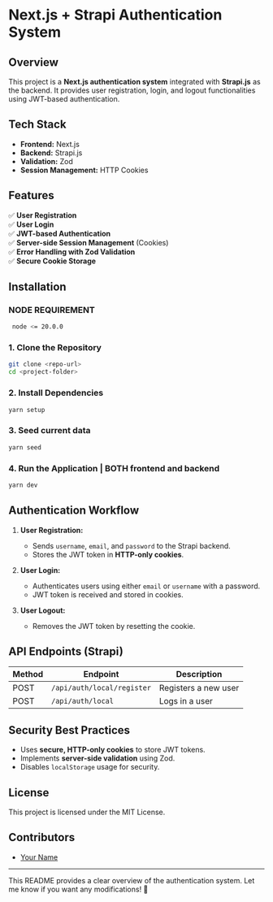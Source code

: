 # Next.js + Strapi Authentication System

## Overview

This project is a **Next.js authentication system** integrated with **Strapi.js** as the backend. It provides user registration, login, and logout functionalities using JWT-based authentication.

## Tech Stack

- **Frontend:** Next.js
- **Backend:** Strapi.js
- **Validation:** Zod
- **Session Management:** HTTP Cookies

## Features

✅ **User Registration**\
✅ **User Login**\
✅ **JWT-based Authentication**\
✅ **Server-side Session Management** (Cookies)\
✅ **Error Handling with Zod Validation**\
✅ **Secure Cookie Storage**

## Installation


### NODE REQUIREMENT
```bash
 node <= 20.0.0
```

### 1. Clone the Repository

```bash
git clone <repo-url>
cd <project-folder>
```

### 2. Install Dependencies

```bash
yarn setup
```

### 3. Seed current data

```bash
yarn seed
```

### 4. Run the Application | BOTH frontend and backend

```bash
yarn dev
```

## Authentication Workflow

1. **User Registration:**

   - Sends `username`, `email`, and `password` to the Strapi backend.
   - Stores the JWT token in **HTTP-only cookies**.

2. **User Login:**

   - Authenticates users using either `email` or `username` with a password.
   - JWT token is received and stored in cookies.

3. **User Logout:**

   - Removes the JWT token by resetting the cookie.

## API Endpoints (Strapi)

| Method | Endpoint                   | Description          |
| ------ | -------------------------- | -------------------- |
| POST   | `/api/auth/local/register` | Registers a new user |
| POST   | `/api/auth/local`          | Logs in a user       |

## Security Best Practices

- Uses **secure, HTTP-only cookies** to store JWT tokens.
- Implements **server-side validation** using Zod.
- Disables `localStorage` usage for security.

## License

This project is licensed under the MIT License.

## Contributors

- [Your Name](https://github.com/yourgithub)

---

This README provides a clear overview of the authentication system. Let me know if you want any modifications! 🚀

